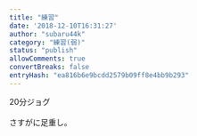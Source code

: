 ```yaml
---
title: "練習"
date: '2018-12-10T16:31:27'
author: "subaru44k"
category: "練習(弱)"
status: "publish"
allowComments: true
convertBreaks: false
entryHash: "ea816b6e9bcdd2579b09ff8e4bb9b293"
---
```

20分ジョグ<br>
<br>
さすがに足重し。
